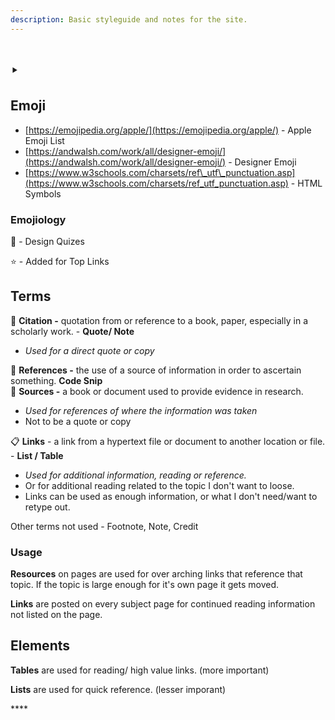 ```yaml
---
description: Basic styleguide and notes for the site.
---
```


# ‣

## Emoji

* [https://emojipedia.org/apple/](https://emojipedia.org/apple/) - Apple Emoji List
* [https://andwalsh.com/work/all/designer-emoji/](https://andwalsh.com/work/all/designer-emoji/) - Designer Emoji
* [https://www.w3schools.com/charsets/ref\_utf\_punctuation.asp](https://www.w3schools.com/charsets/ref_utf_punctuation.asp) - HTML Symbols 

### Emojiology

📝 - Design Quizes

⭐ - Added for Top Links

## Terms

💬 **Citation -** quotation from or reference to a book, paper, especially in a scholarly work. - **Quote/ Note**

* _Used for a direct quote or copy_

📑 **References -** the use of a source of information in order to ascertain something. **Code Snip**  
📑 **Sources -** a book or document used to provide evidence in research.

* _Used for references of where the information was taken_
* Not to be a quote or copy

📋 **Links** - a link from a hypertext file or document to another location or file. - **List / Table**

* _Used for additional information, reading or reference._ 
* Or for additional reading related to the topic I don't want to loose.
* Links can be used as enough information, or what I don't need/want to retype out.

Other terms not used - Footnote, Note, Credit 

### Usage

**Resources** on pages are used for over arching links that reference that topic. If the topic is large enough for it's own page it gets moved.

**Links** are posted on every subject page for continued reading information not listed on the page.

## Elements

**Tables** are used for reading/ high value links. \(more important\)

**Lists** are used for quick reference. \(lesser imporant\)

\*\*\*\*




